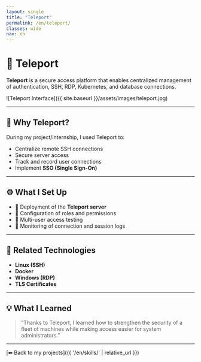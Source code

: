 ```yaml
---
layout: single
title: "Teleport"
permalink: /en/teleport/
classes: wide
nav: en
---
```


# 🔐 Teleport

**Teleport** is a secure access platform that enables centralized management of authentication, SSH, RDP, Kubernetes, and database connections.

![Teleport Interface]({{ site.baseurl }}/assets/images/teleport.jpg)

---

## 🧠 Why Teleport?

During my project/internship, I used Teleport to:

- Centralize remote SSH connections
- Secure server access
- Track and record user connections
- Implement **SSO (Single Sign-On)**

---

## ⚙️ What I Set Up

- 🔐 Deployment of the **Teleport server**
- 🧾 Configuration of roles and permissions
- 🧪 Multi-user access testing
- 📜 Monitoring of connection and session logs

---

## 🧩 Related Technologies

- **Linux (SSH)**
- **Docker**
- **Windows (RDP)**
- **TLS Certificates**

---

## 💡 What I Learned

> “Thanks to Teleport, I learned how to strengthen the security of a fleet of machines while making access easier for system administrators.”

---

[⬅ Back to my projects]({{ '/en/skills/' | relative_url }})

